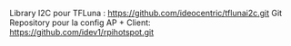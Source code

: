 Library I2C pour TFLuna :
https://github.com/ideocentric/tflunai2c.git
Git Repository pour la config AP + Client:
https://github.com/idev1/rpihotspot.git